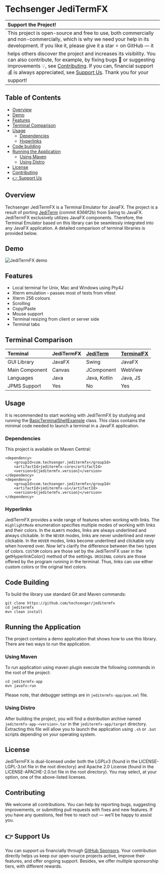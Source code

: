 # Techsenger JediTermFX

| Support the Project! |
|:-------------|
| This project is open-source and free to use, both commercially and non-commercially, which is why we need your help in its development. If you like it, please give it a star ⭐ on GitHub — it helps others discover the project and increases its visibility. You can also contribute, for example, by fixing bugs 🐛 or suggesting improvements 💡, see [Contributing](#contributing). If you can, financial support 💰 is always appreciated, see [Support Us](#support-us). Thank you for your support! |

## Table of Contents
* [Overview](#overview)
* [Demo](#demo)
* [Features](#features)
* [Terminal Comparison](#comparison)
* [Usage](#usage)
    * [Dependencies](#usage-dependencies)
    * [Hyperlinks](#usage-hyperlinks)
* [Code building](#code-building)
* [Running the Application](#application)
    * [Using Maven](#application-maven)
    * [Using Distro](#application-distro)
* [License](#license)
* [Contributing](#contributing)
* [👉 Support Us](#support-us)

## Overview <a name="overview"></a>

Techsenger JediTermFX is a Terminal Emulator for JavaFX. The project is a result of porting
[JediTerm](https://github.com/JetBrains/jediterm) (commit 8366f2b) from Swing to JavaFX. JediTermFX exclusively
utilizes JavaFX components. Therefore, the Terminal Emulator based on this library can be seamlessly integrated into
any JavaFX application. A detailed comparison of terminal libraries is provided below.

## Demo <a name="demo"></a>

![JediTermFX demo](./demo.gif)

## Features <a name="features"></a>

* Local terminal for Unix, Mac and Windows using Pty4J
* Xterm emulation - passes most of tests from vttest
* Xterm 256 colours
* Scrolling
* Copy/Paste
* Mouse support
* Terminal resizing from client or server side
* Terminal tabs

## Terminal Comparison <a name="comparison"></a>

Terminal      | JediTermFX  | [JediTerm](https://github.com/JetBrains/jediterm)  | [TerminalFX](https://github.com/javaterminal/TerminalFX) |
:-------------|:----------- |:--------------|:--------------|
GUI Library   | JavaFX      | Swing         | JavaFX        |
Main Component| Canvas      | JComponent    | WebView       |
Languages     | Java        | Java, Kotlin  | Java, JS      |
JPMS Support  | Yes         | No            | Yes           |

## Usage <a name="usage"></a>

It is recommended to start working with JediTermFX by studying and running the
[BasicTerminalShellExample](jeditermfx-app/src/main/java/com/techsenger/jeditermfx/app/example/BasicTerminalShellExample.java) class.
This class contains the minimal code needed to launch a terminal in a JavaFX application.

### Dependencies <a name="usage-dependencies"></a>

This project is available on Maven Central:

```
<dependency>
    <groupId>com.techsenger.jeditermfx</groupId>
    <artifactId>jeditermfx-core</artifactId>
    <version>${jeditermfx.version}</version>
</dependency>
<dependency>
    <groupId>com.techsenger.jeditermfx</groupId>
    <artifactId>jeditermfx-ui</artifactId>
    <version>${jeditermfx.version}</version>
</dependency>
```

### Hyperlinks <a name="usage-hyperlinks"></a>

JediTermFX provides a wide range of features when working with links. The `HighlightMode` enumeration specifies multiple
modes of working with links and their colors. In the `ALWAYS` modes, links are always underlined and always clickable.
In the `NEVER` modes, links are never underlined and never clickable. In the `HOVER` modes, links become underlined and
clickable only when hovered over. Now let's clarify the difference between the two types of colors. `CUSTOM` colors
are those set by the JediTermFX user in the getHyperlinkColor() method of the settings. `ORIGINAL` colors are those
offered by the program running in the terminal. Thus, links can use either custom colors or the original text colors.

## Code Building <a name="code-building"></a>

To build the library use standard Git and Maven commands:

    git clone https://github.com/techsenger/jeditermfx
    cd jeditermfx
    mvn clean install

## Running the Application <a name="application"></a>

The project contains a demo application that shows how to use this library. There are two ways to run the application.

### Using Maven <a name="application-maven"></a>

To run application using maven plugin execute the following commands in the root of the project:

    cd jeditermfx-app
    mvn javafx:run

Please note, that debugger settings are in `jeditermfx-app/pom.xml` file.

### Using Distro <a name="application-distro"></a>

After building the project, you will find a distribution archive named `jeditermfx-app-<version>.tar` in the
`jeditermfx-app/target` directory. Extracting this file will allow you to launch the application
using `.sh` or `.bat` scripts depending on your operating system.

## License <a name="license"></a>

JediTermFX is dual-licensed under both the LGPLv3 (found in the LICENSE-LGPL-3.txt file in the root directory) and
Apache 2.0 License (found in the LICENSE-APACHE-2.0.txt file in the root directory). You may select, at your option,
one of the above-listed licenses.

## Contributing <a name="contributing"></a>

We welcome all contributions. You can help by reporting bugs, suggesting improvements, or submitting pull requests
with fixes and new features. If you have any questions, feel free to reach out — we’ll be happy to assist you.

## 👉 Support Us <a name="support-us"></a>

You can support us financially through [GitHub Sponsors](https://github.com/sponsors/techsenger). Your
contribution directly helps us keep our open-source projects active, improve their features, and offer ongoing support.
Besides, we offer multiple sponsorship tiers, with different rewards.



